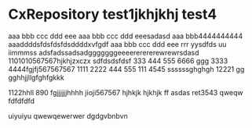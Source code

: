 # CxRepository test1jkhjkhj test4
aaa bbb ccc ddd eee
aaa bbb ccc ddd eeesadasd
aaa bbb4444444444
aaaddddsfdsfdsfdsddddxvfgdf
aaa bbb ccc ddd eee rrr yysdfds uu iimmmss
adsfadssadsadgggggggeeeererererewrewrsdasd
1101010567567hjkhjzxczx
sdfdsdsfdsf
333 444 555 6666 ggg
3333 4444fgjfj567567567
1111 2222
444 555
111 4545
ssssssghghgh
12221
gg
gghhjjllgfghfgkkk

1122hhll
890
fgjjjjjjhhhh
jioji567567
hjhkjk
hjkhjk
ff
asdas
ret3543
qweqw   fdfdfdfd

uiyuiyu
qwewqewerwer dgdgvbnbvn
